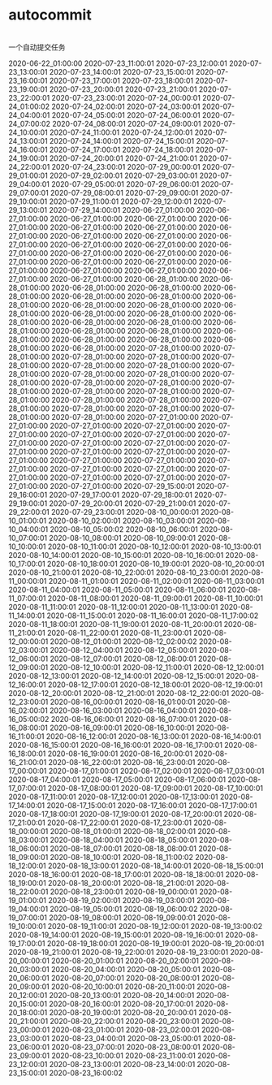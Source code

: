 #  autocommit
<br>
一个自动提交任务

<br>


2020-06-22_01:00:00
2020-07-23_11:00:01
2020-07-23_12:00:01
2020-07-23_13:00:01
2020-07-23_14:00:01
2020-07-23_15:00:01
2020-07-23_16:00:01
2020-07-23_17:00:01
2020-07-23_18:00:01
2020-07-23_19:00:01
2020-07-23_20:00:01
2020-07-23_21:00:01
2020-07-23_22:00:01
2020-07-23_23:00:01
2020-07-24_00:00:01
2020-07-24_01:00:02
2020-07-24_02:00:01
2020-07-24_03:00:01
2020-07-24_04:00:01
2020-07-24_05:00:01
2020-07-24_06:00:01
2020-07-24_07:00:02
2020-07-24_08:00:01
2020-07-24_09:00:01
2020-07-24_10:00:01
2020-07-24_11:00:01
2020-07-24_12:00:01
2020-07-24_13:00:01
2020-07-24_14:00:01
2020-07-24_15:00:01
2020-07-24_16:00:01
2020-07-24_17:00:01
2020-07-24_18:00:01
2020-07-24_19:00:01
2020-07-24_20:00:01
2020-07-24_21:00:01
2020-07-24_22:00:01
2020-07-24_23:00:01
2020-07-29_00:00:01
2020-07-29_01:00:01
2020-07-29_02:00:01
2020-07-29_03:00:01
2020-07-29_04:00:01
2020-07-29_05:00:01
2020-07-29_06:00:01
2020-07-29_07:00:01
2020-07-29_08:00:01
2020-07-29_09:00:01
2020-07-29_10:00:01
2020-07-29_11:00:01
2020-07-29_12:00:01
2020-07-29_13:00:01
2020-07-29_14:00:01
2020-06-27_01:00:00
2020-06-27_01:00:00
2020-06-27_01:00:00
2020-06-27_01:00:00
2020-06-27_01:00:00
2020-06-27_01:00:00
2020-06-27_01:00:00
2020-06-27_01:00:00
2020-06-27_01:00:00
2020-06-27_01:00:00
2020-06-27_01:00:00
2020-06-27_01:00:00
2020-06-27_01:00:00
2020-06-27_01:00:00
2020-06-27_01:00:00
2020-06-27_01:00:00
2020-06-27_01:00:00
2020-06-27_01:00:00
2020-06-27_01:00:00
2020-06-27_01:00:00
2020-06-27_01:00:00
2020-06-27_01:00:00
2020-06-27_01:00:00
2020-06-27_01:00:00
2020-06-28_01:00:00
2020-06-28_01:00:00
2020-06-28_01:00:00
2020-06-28_01:00:00
2020-06-28_01:00:00
2020-06-28_01:00:00
2020-06-28_01:00:00
2020-06-28_01:00:00
2020-06-28_01:00:00
2020-06-28_01:00:00
2020-06-28_01:00:00
2020-06-28_01:00:00
2020-06-28_01:00:00
2020-06-28_01:00:00
2020-06-28_01:00:00
2020-06-28_01:00:00
2020-06-28_01:00:00
2020-06-28_01:00:00
2020-06-28_01:00:00
2020-06-28_01:00:00
2020-06-28_01:00:00
2020-06-28_01:00:00
2020-06-28_01:00:00
2020-06-28_01:00:00
2020-07-28_01:00:00
2020-07-28_01:00:00
2020-07-28_01:00:00
2020-07-28_01:00:00
2020-07-28_01:00:00
2020-07-28_01:00:00
2020-07-28_01:00:00
2020-07-28_01:00:00
2020-07-28_01:00:00
2020-07-28_01:00:00
2020-07-28_01:00:00
2020-07-28_01:00:00
2020-07-28_01:00:00
2020-07-28_01:00:00
2020-07-28_01:00:00
2020-07-28_01:00:00
2020-07-28_01:00:00
2020-07-28_01:00:00
2020-07-28_01:00:00
2020-07-28_01:00:00
2020-07-28_01:00:00
2020-07-28_01:00:00
2020-07-28_01:00:00
2020-07-28_01:00:00
2020-07-27_01:00:00
2020-07-27_01:00:00
2020-07-27_01:00:00
2020-07-27_01:00:00
2020-07-27_01:00:00
2020-07-27_01:00:00
2020-07-27_01:00:00
2020-07-27_01:00:00
2020-07-27_01:00:00
2020-07-27_01:00:00
2020-07-27_01:00:00
2020-07-27_01:00:00
2020-07-27_01:00:00
2020-07-27_01:00:00
2020-07-27_01:00:00
2020-07-27_01:00:00
2020-07-27_01:00:00
2020-07-27_01:00:00
2020-07-27_01:00:00
2020-07-27_01:00:00
2020-07-27_01:00:00
2020-07-27_01:00:00
2020-07-27_01:00:00
2020-07-27_01:00:00
2020-07-29_15:00:01
2020-07-29_16:00:01
2020-07-29_17:00:01
2020-07-29_18:00:01
2020-07-29_19:00:01
2020-07-29_20:00:01
2020-07-29_21:00:01
2020-07-29_22:00:01
2020-07-29_23:00:01
2020-08-10_00:00:01
2020-08-10_01:00:01
2020-08-10_02:00:01
2020-08-10_03:00:01
2020-08-10_04:00:01
2020-08-10_05:00:02
2020-08-10_06:00:01
2020-08-10_07:00:01
2020-08-10_08:00:01
2020-08-10_09:00:01
2020-08-10_10:00:01
2020-08-10_11:00:01
2020-08-10_12:00:01
2020-08-10_13:00:01
2020-08-10_14:00:01
2020-08-10_15:00:01
2020-08-10_16:00:01
2020-08-10_17:00:01
2020-08-10_18:00:01
2020-08-10_19:00:01
2020-08-10_20:00:01
2020-08-10_21:00:01
2020-08-10_22:00:01
2020-08-10_23:00:01
2020-08-11_00:00:01
2020-08-11_01:00:01
2020-08-11_02:00:01
2020-08-11_03:00:01
2020-08-11_04:00:01
2020-08-11_05:00:01
2020-08-11_06:00:01
2020-08-11_07:00:01
2020-08-11_08:00:01
2020-08-11_09:00:01
2020-08-11_10:00:01
2020-08-11_11:00:01
2020-08-11_12:00:01
2020-08-11_13:00:01
2020-08-11_14:00:01
2020-08-11_15:00:01
2020-08-11_16:00:01
2020-08-11_17:00:02
2020-08-11_18:00:01
2020-08-11_19:00:01
2020-08-11_20:00:01
2020-08-11_21:00:01
2020-08-11_22:00:01
2020-08-11_23:00:01
2020-08-12_00:00:01
2020-08-12_01:00:01
2020-08-12_02:00:02
2020-08-12_03:00:01
2020-08-12_04:00:01
2020-08-12_05:00:01
2020-08-12_06:00:01
2020-08-12_07:00:01
2020-08-12_08:00:01
2020-08-12_09:00:01
2020-08-12_10:00:01
2020-08-12_11:00:01
2020-08-12_12:00:01
2020-08-12_13:00:01
2020-08-12_14:00:01
2020-08-12_15:00:01
2020-08-12_16:00:01
2020-08-12_17:00:01
2020-08-12_18:00:01
2020-08-12_19:00:01
2020-08-12_20:00:01
2020-08-12_21:00:01
2020-08-12_22:00:01
2020-08-12_23:00:01
2020-08-16_00:00:01
2020-08-16_01:00:01
2020-08-16_02:00:01
2020-08-16_03:00:01
2020-08-16_04:00:01
2020-08-16_05:00:02
2020-08-16_06:00:01
2020-08-16_07:00:01
2020-08-16_08:00:01
2020-08-16_09:00:01
2020-08-16_10:00:01
2020-08-16_11:00:01
2020-08-16_12:00:01
2020-08-16_13:00:01
2020-08-16_14:00:01
2020-08-16_15:00:01
2020-08-16_16:00:01
2020-08-16_17:00:01
2020-08-16_18:00:01
2020-08-16_19:00:01
2020-08-16_20:00:01
2020-08-16_21:00:01
2020-08-16_22:00:01
2020-08-16_23:00:01
2020-08-17_00:00:01
2020-08-17_01:00:01
2020-08-17_02:00:01
2020-08-17_03:00:01
2020-08-17_04:00:01
2020-08-17_05:00:01
2020-08-17_06:00:01
2020-08-17_07:00:01
2020-08-17_08:00:01
2020-08-17_09:00:01
2020-08-17_10:00:01
2020-08-17_11:00:01
2020-08-17_12:00:01
2020-08-17_13:00:01
2020-08-17_14:00:01
2020-08-17_15:00:01
2020-08-17_16:00:01
2020-08-17_17:00:01
2020-08-17_18:00:01
2020-08-17_19:00:01
2020-08-17_20:00:01
2020-08-17_21:00:01
2020-08-17_22:00:01
2020-08-17_23:00:01
2020-08-18_00:00:01
2020-08-18_01:00:01
2020-08-18_02:00:01
2020-08-18_03:00:01
2020-08-18_04:00:01
2020-08-18_05:00:01
2020-08-18_06:00:01
2020-08-18_07:00:01
2020-08-18_08:00:01
2020-08-18_09:00:01
2020-08-18_10:00:01
2020-08-18_11:00:02
2020-08-18_12:00:01
2020-08-18_13:00:01
2020-08-18_14:00:01
2020-08-18_15:00:01
2020-08-18_16:00:01
2020-08-18_17:00:01
2020-08-18_18:00:01
2020-08-18_19:00:01
2020-08-18_20:00:01
2020-08-18_21:00:01
2020-08-18_22:00:01
2020-08-18_23:00:01
2020-08-19_00:00:01
2020-08-19_01:00:01
2020-08-19_02:00:01
2020-08-19_03:00:01
2020-08-19_04:00:01
2020-08-19_05:00:01
2020-08-19_06:00:02
2020-08-19_07:00:01
2020-08-19_08:00:01
2020-08-19_09:00:01
2020-08-19_10:00:01
2020-08-19_11:00:01
2020-08-19_12:00:01
2020-08-19_13:00:02
2020-08-19_14:00:01
2020-08-19_15:00:01
2020-08-19_16:00:01
2020-08-19_17:00:01
2020-08-19_18:00:01
2020-08-19_19:00:01
2020-08-19_20:00:01
2020-08-19_21:00:01
2020-08-19_22:00:01
2020-08-19_23:00:01
2020-08-20_00:00:01
2020-08-20_01:00:01
2020-08-20_02:00:01
2020-08-20_03:00:01
2020-08-20_04:00:01
2020-08-20_05:00:01
2020-08-20_06:00:01
2020-08-20_07:00:01
2020-08-20_08:00:01
2020-08-20_09:00:01
2020-08-20_10:00:01
2020-08-20_11:00:01
2020-08-20_12:00:01
2020-08-20_13:00:01
2020-08-20_14:00:01
2020-08-20_15:00:01
2020-08-20_16:00:01
2020-08-20_17:00:01
2020-08-20_18:00:01
2020-08-20_19:00:01
2020-08-20_20:00:01
2020-08-20_21:00:01
2020-08-20_22:00:01
2020-08-20_23:00:01
2020-08-23_00:00:01
2020-08-23_01:00:01
2020-08-23_02:00:01
2020-08-23_03:00:01
2020-08-23_04:00:01
2020-08-23_05:00:01
2020-08-23_06:00:01
2020-08-23_07:00:01
2020-08-23_08:00:01
2020-08-23_09:00:01
2020-08-23_10:00:01
2020-08-23_11:00:01
2020-08-23_12:00:01
2020-08-23_13:00:01
2020-08-23_14:00:01
2020-08-23_15:00:01
2020-08-23_16:00:02
